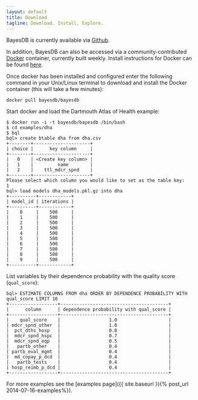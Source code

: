 ```yaml
---
layout: default
title: Download
tagline: Download. Install. Explore.
---
```


BayesDB is currently available via [Github](https://github.com/mit-probabilistic-computing-project/BayesDB).

In addition, BayesDB can also be accessed via a community-contributed [Docker](http://www.docker.com/) container, currently built weekly. Install instructions for Docker can be found [here](https://docs.docker.com/installation/#installation). <!-- **Note:** Though Docker is compatible with many platforms, the container is tested only on Mac OSX, Ubuntu, and Microsoft Windows. -->

Once docker has been installed and configured enter the following command in your Unix/Linux terminal to download and install the Docker container (this will take a few minutes):

	docker pull bayesdb/bayesdb

Start docker and load the Dartmouth Atlas of Health example:

	$ docker run -i -t bayesdb/bayesdb /bin/bash
	$ cd examples/dha
    $ bql
    bql> create btable dha from dha.csv
    +--------+---------------------+
    | choice |      key column     |
    +--------+---------------------+
    |   0    | <Create key column> |
    |   1    |         name        |
    |   2    |    ttl_mdcr_spnd    |
    +--------+---------------------+
    Please select which column you would like to set as the table key:
    1
    bql> load models dha_models.pkl.gz into dha
    +----------+------------+
    | model_id | iterations |
    +----------+------------+
    |    0     |    500     |
    |    1     |    500     |
    |    2     |    500     |
    |    3     |    500     |
    |    4     |    500     |
    |    5     |    500     |
    |    6     |    500     |
    |    7     |    500     |
    |    8     |    500     |
    |    9     |    500     |
    +----------+------------+

List variables by their dependence probability with the quality score (`qual_score`):

    bql> ESTIMATE COLUMNS FROM dha ORDER BY DEPENDENCE PROBABILITY WITH qual_score LIMIT 10
    +------------------+----------------------------------------+
    |      column      | dependence probability with qual_score |
    +------------------+----------------------------------------+
    |    qual_score    |                  1.0                   |
    | mdcr_spnd_other  |                  1.0                   |
    |  pct_dths_hosp   |                  0.8                   |
    |  mdcr_spnd_hspc  |                  0.7                   |
    |  mdcr_spnd_eqp   |                  0.5                   |
    |   partb_other    |                  0.4                   |
    | partb_eval_mgmt  |                  0.4                   |
    |  md_copay_p_dcd  |                  0.4                   |
    |   partb_tests    |                  0.4                   |
    | hosp_reimb_p_dcd |                  0.4                   |
    +------------------+----------------------------------------+

For more examples see the [examples page]({{ site.baseurl }}{% post_url 2014-07-16-examples%}).

<!-- Users with Linux shell and python experience who wish to perform a custom install of the source are directed to [the code repository](https://github.com/mit-probabilistic-computing-project/BayesDB). -->

